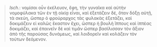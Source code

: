 

>  *Isch.*: νομίσαι οὖν ἐκέλευον, ἔφη, τὴν γυναῖκα καὶ αὐτὴν νομοφύλακα τῶν ἐν τῇ οἰκίᾳ εἶναι, καὶ ἐξετάζειν δέ, ὅταν δόξῃ αὐτῇ, τὰ σκεύη, ὥσπερ ὁ φρούραρχος τὰς φυλακὰς ἐξετάζει, καὶ δοκιμάζειν εἰ καλῶς ἕκαστον ἔχει, ὥσπερ ἡ βουλὴ ἵππους καὶ ἱππέας δοκιμάζει, καὶ ἐπαινεῖν δὲ καὶ τιμᾶν ὥσπερ βασίλισσαν τὸν ἄξιον ἀπὸ τῆς παρούσας δυνάμεως, καὶ λοιδορεῖν καὶ κολάζειν τὸν τούτων δεόμενον.